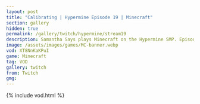 ```yaml
---
layout: post
title: "Calibrating | Hypermine Episode 19 | Minecraft"
section: gallery
hidden: true
permalink: /gallery/twitch/hypermine/stream19
description: Samantha Says plays Minecraft on the Hypermine SMP. Episode 19.
image: /assets/images/games/MC-banner.webp
vod: XT8NnKaKPuI
game: Minecraft
tag: VOD
gallery: twitch
from: Twitch
gmg:
---
```

{% include vod.html %}